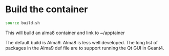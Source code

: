 Build the container
=====

```bash
source build.sh
```

This will build an alma8 container and link to ~/apptainer

The default build is Alma9.  Alma8 is less well developed.  The long list of packages in the Alma9 def file are to support running the Qt GUI in Geant4.
